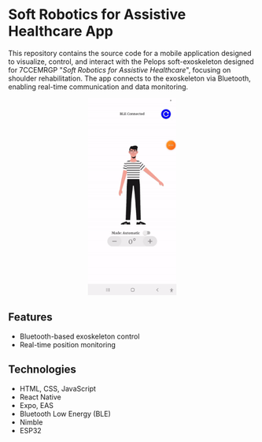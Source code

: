 # Soft Robotics for Assistive Healthcare App

This repository contains the source code for a mobile application designed to visualize, control, and interact with the Pelops soft-exoskeleton designed for 7CCEMRGP "_Soft Robotics for Assistive Healthcare_", focusing on shoulder rehabilitation. The app connects to the exoskeleton via Bluetooth, enabling real-time communication and data monitoring.

<p align="center">
  <img height="400" src="./docs/ble_demo.gif">
</p>

## Features
- Bluetooth-based exoskeleton control
- Real-time position monitoring

## Technologies
- HTML, CSS, JavaScript
- React Native
- Expo, EAS
- Bluetooth Low Energy (BLE)
- Nimble
- ESP32


